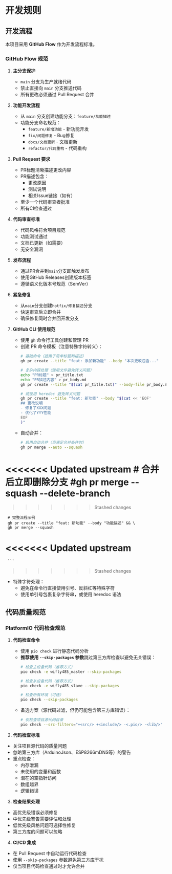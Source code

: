 # 开发规则

## 开发流程

本项目采用 **GitHub Flow** 作为开发流程标准。

### GitHub Flow 规范

1. **主分支保护**
   - `main` 分支为生产就绪代码
   - 禁止直接向 `main` 分支推送代码
   - 所有更改必须通过 Pull Request 合并

2. **功能开发流程**
   - 从 `main` 分支创建功能分支：`feature/功能描述`
   - 功能分支命名规范：
     - `feature/新增功能` - 新功能开发
     - `fix/问题修复` - Bug修复
     - `docs/文档更新` - 文档更新
     - `refactor/代码重构` - 代码重构

3. **Pull Request 要求**
   - PR标题清晰描述更改内容
   - PR描述包含：
     - 更改原因
     - 测试说明
     - 相关Issue链接（如有）
   - 至少一个代码审查者批准
   - 所有CI检查通过

4. **代码审查标准**
   - 代码风格符合项目规范
   - 功能测试通过
   - 文档已更新（如需要）
   - 无安全漏洞

5. **发布流程**
   - 通过PR合并到`main`分支即触发发布
   - 使用GitHub Releases创建版本标签
   - 遵循语义化版本号规范（SemVer）

6. **紧急修复**
   - 从`main`分支创建`hotfix/修复描述`分支
   - 快速审查后立即合并
   - 确保修复同时合并回开发分支

7. **GitHub CLI 使用规范**
   - 使用 `gh` 命令行工具创建和管理 PR
   - 创建 PR 命令模板（注意特殊字符转义）：
     ```bash
     # 基础命令（适用于简单标题和描述）
     gh pr create --title "feat: 添加新功能" --body "本次更改包含..."
     
     # 复杂内容处理（使用文件避免转义问题）
     echo "PR标题" > pr_title.txt
     echo "PR描述内容" > pr_body.md
     gh pr create --title "$(cat pr_title.txt)" --body-file pr_body.md
     
     # 或使用 heredoc 避免转义问题
     gh pr create --title "feat: 新功能" --body "$(cat << 'EOF'
     ## 更改说明
     - 修复了XXX问题
     - 优化了YYY性能
     EOF
     )"
     ```
   - 自动合并：
     ```bash
     # 启用自动合并（当满足合并条件时）
     gh pr merge --auto --squash
     
<<<<<<< Updated upstream
     # 合并后立即删除分支
     #gh pr merge --squash --delete-branch
=======
>>>>>>> Stashed changes
     
     # 完整流程示例
     gh pr create --title "feat: 新功能" --body "功能描述" && \
     gh pr merge --squash
<<<<<<< Updated upstream
=======
     ```
>>>>>>> Stashed changes
   - 特殊字符处理：
     - 避免在命令行直接使用引号、反斜杠等特殊字符
     - 使用单引号包裹复杂字符串，或使用 heredoc 语法

## 代码质量规范

### PlatformIO 代码检查规范

1. **代码检查命令**
   - 使用 `pio check` 进行静态代码分析
   - **推荐使用 `--skip-packages` 参数**跳过第三方库检查以避免无关错误：
     ```bash
     # 检查主设备代码（推荐方式）
     pio check -e wifly485_master --skip-packages
     
     # 检查从设备代码（推荐方式）
     pio check -e wifly485_slave --skip-packages
     
     # 检查所有环境（可选）
     pio check --skip-packages
     ```
   - 备选方案（源代码过滤，但仍可能包含第三方库错误）：
     ```bash
     # 仅检查项目源代码目录
     pio check --src-filters="+<src/> +<include/> -<.pio/> -<lib/>"
     ```

2. **代码检查标准**
  - 关注项目源代码的质量问题
  - 忽略第三方库（ArduinoJson、ESP8266mDNS等）的警告
  - 重点检查：
    - 内存泄漏
    - 未使用的变量和函数
    - 潜在的空指针访问
    - 数组越界
    - 逻辑错误

3. **检查结果处理**
  - 高优先级错误必须修复
  - 中优先级警告需要评估和处理
  - 低优先级风格问题可选择性修复
  - 第三方库的问题可以忽略

4. **CI/CD 集成**
  - 在 Pull Request 中自动运行代码检查
  - 使用 `--skip-packages` 参数避免第三方库干扰
  - 仅当项目代码检查通过时才允许合并